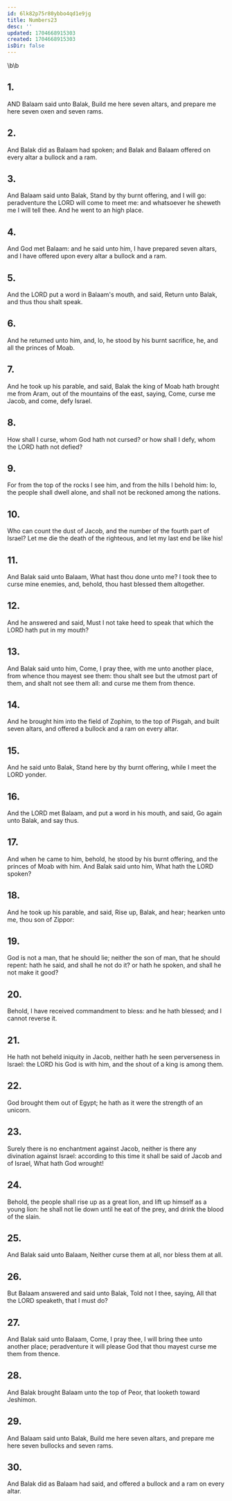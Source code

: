 ```yaml
---
id: 6lk82p75r80ybbo4qd1e9jg
title: Numbers23
desc: ''
updated: 1704668915303
created: 1704668915303
isDir: false
---
```

\b\b
## 1.
AND Balaam said unto Balak, Build me here seven altars, and prepare me here seven oxen and seven rams.
## 2.
And Balak did as Balaam had spoken; and Balak and Balaam offered on every altar a bullock and a ram.
## 3.
And Balaam said unto Balak, Stand by thy burnt offering, and I will go: peradventure the LORD will come to meet me: and whatsoever he sheweth me I will tell thee.  And he went to an high place.
## 4.
And God met Balaam: and he said unto him, I have prepared seven altars, and I have offered upon every altar a bullock and a ram.
## 5.
And the LORD put a word in Balaam's mouth, and said, Return unto Balak, and thus thou shalt speak.
## 6.
And he returned unto him, and, lo, he stood by his burnt sacrifice, he, and all the princes of Moab.
## 7.
And he took up his parable, and said, Balak the king of Moab hath brought me from Aram, out of the mountains of the east, saying, Come, curse me Jacob, and come, defy Israel.
## 8.
How shall I curse, whom God hath not cursed?  or how shall I defy, whom the LORD hath not defied?
## 9.
For from the top of the rocks I see him, and from the hills I behold him: lo, the people shall dwell alone, and shall not be reckoned among the nations.
## 10.
Who can count the dust of Jacob, and the number of the fourth part of Israel?  Let me die the death of the righteous, and let my last end be like his!
## 11.
And Balak said unto Balaam, What hast thou done unto me?  I took thee to curse mine enemies, and, behold, thou hast blessed them altogether.
## 12.
And he answered and said, Must I not take heed to speak that which the LORD hath put in my mouth?
## 13.
And Balak said unto him, Come, I pray thee, with me unto another place, from whence thou mayest see them: thou shalt see but the utmost part of them, and shalt not see them all: and curse me them from thence.
## 14.
And he brought him into the field of Zophim, to the top of Pisgah, and built seven altars, and offered a bullock and a ram on every altar.
## 15.
And he said unto Balak, Stand here by thy burnt offering, while I meet the LORD yonder.
## 16.
And the LORD met Balaam, and put a word in his mouth, and said, Go again unto Balak, and say thus.
## 17.
And when he came to him, behold, he stood by his burnt offering, and the princes of Moab with him.  And Balak said unto him, What hath the LORD spoken?
## 18.
And he took up his parable, and said, Rise up, Balak, and hear; hearken unto me, thou son of Zippor:
## 19.
God is not a man, that he should lie; neither the son of man, that he should repent: hath he said, and shall he not do it? or hath he spoken, and shall he not make it good?
## 20.
Behold, I have received commandment to bless: and he hath blessed; and I cannot reverse it.
## 21.
He hath not beheld iniquity in Jacob, neither hath he seen perverseness in Israel: the LORD his God is with him, and the shout of a king is among them.
## 22.
God brought them out of Egypt; he hath as it were the strength of an unicorn.
## 23.
Surely there is no enchantment against Jacob, neither is there any divination against Israel: according to this time it shall be said of Jacob and of Israel, What hath God wrought!
## 24.
Behold, the people shall rise up as a great lion, and lift up himself as a young lion: he shall not lie down until he eat of the prey, and drink the blood of the slain.
## 25.
And Balak said unto Balaam, Neither curse them at all, nor bless them at all.
## 26.
But Balaam answered and said unto Balak, Told not I thee, saying, All that the LORD speaketh, that I must do?
## 27.
And Balak said unto Balaam, Come, I pray thee, I will bring thee unto another place; peradventure it will please God that thou mayest curse me them from thence.
## 28.
And Balak brought Balaam unto the top of Peor, that looketh toward Jeshimon.
## 29.
And Balaam said unto Balak, Build me here seven altars, and prepare me here seven bullocks and seven rams.
## 30.
And Balak did as Balaam had said, and offered a bullock and a ram on every altar.
